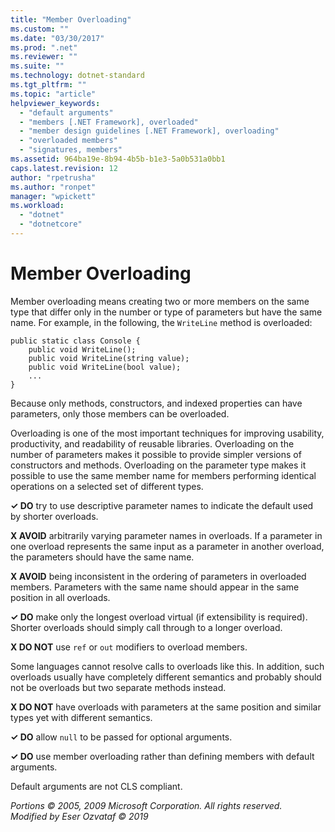 ```yaml
---
title: "Member Overloading"
ms.custom: ""
ms.date: "03/30/2017"
ms.prod: ".net"
ms.reviewer: ""
ms.suite: ""
ms.technology: dotnet-standard
ms.tgt_pltfrm: ""
ms.topic: "article"
helpviewer_keywords: 
  - "default arguments"
  - "members [.NET Framework], overloaded"
  - "member design guidelines [.NET Framework], overloading"
  - "overloaded members"
  - "signatures, members"
ms.assetid: 964ba19e-8b94-4b5b-b1e3-5a0b531a0bb1
caps.latest.revision: 12
author: "rpetrusha"
ms.author: "ronpet"
manager: "wpickett"
ms.workload: 
  - "dotnet"
  - "dotnetcore"
---
```

# Member Overloading
Member overloading means creating two or more members on the same type that differ only in the number or type of parameters but have the same name. For example, in the following, the `WriteLine` method is overloaded:  
  
```  
public static class Console {  
    public void WriteLine();  
    public void WriteLine(string value);  
    public void WriteLine(bool value);  
    ...  
}  
```  
  
 Because only methods, constructors, and indexed properties can have parameters, only those members can be overloaded.  
  
 Overloading is one of the most important techniques for improving usability, productivity, and readability of reusable libraries. Overloading on the number of parameters makes it possible to provide simpler versions of constructors and methods. Overloading on the parameter type makes it possible to use the same member name for members performing identical operations on a selected set of different types.  
  
 **✓ DO** try to use descriptive parameter names to indicate the default used by shorter overloads.  
  
 **X AVOID** arbitrarily varying parameter names in overloads. If a parameter in one overload represents the same input as a parameter in another overload, the parameters should have the same name.  
  
 **X AVOID** being inconsistent in the ordering of parameters in overloaded members. Parameters with the same name should appear in the same position in all overloads.  
  
 **✓ DO** make only the longest overload virtual (if extensibility is required). Shorter overloads should simply call through to a longer overload.  
  
 **X DO NOT** use `ref` or `out` modifiers to overload members.  
  
 Some languages cannot resolve calls to overloads like this. In addition, such overloads usually have completely different semantics and probably should not be overloads but two separate methods instead.  
  
 **X DO NOT** have overloads with parameters at the same position and similar types yet with different semantics.  
  
 **✓ DO**  allow `null` to be passed for optional arguments.  
  
 **✓ DO** use member overloading rather than defining members with default arguments.  
  
 Default arguments are not CLS compliant.  
  
 *Portions © 2005, 2009 Microsoft Corporation. All rights reserved.*  
 *Modified by Eser Ozvataf © 2019*
